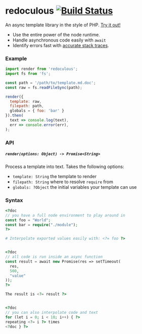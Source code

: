 # redoculous [![Build Status](https://travis-ci.org/nickclaw/redoculous.svg?branch=master)](https://travis-ci.org/nickclaw/redoculous)

An async template library in the style of PHP. [Try it out!](https://npm.runkit.com/redoculous)
 - Use the entire power of the node runtime.
 - Handle asynchronous code easily with `await`
 - Identify errors fast with [accurate stack traces](/test/blame.test.js).

### Example

```js
import render from 'redoculous';
import fs from 'fs';

const path = '/path/to/template.md.doc';
const raw = fs.readFileSync(path);

render({
  template: raw,
  filepath: path,
  globals = { foo: 'bar' }
}).then(
  text => console.log(text),
  err => console.error(err),
);
```

### API

##### `render(options: Object) -> Promise<String>`
Process a template into text. Takes the following options:
 - `template: String` the template to render
 - `filepath: String` where to resolve `require` from
 - `globals: ?Object` the initial variables your template can use

### Syntax

```php
<?doc
// you have a full node environment to play around in
const foo = "World";
const bar = require("./module");
?>

# Interpolate exported values easily with: <?= foo ?>


<?doc
// all code is run inside an async function
const result = await new Promise(res => setTimeout(
  res,
  500,
  "value"
));
?>

The result is <?= result ?>


<?doc
// you can also interpolate code and text
for (let i = 0; i < 10; i++) { ?>
repeating <?= i ?> times
<?doc } ?>

```
